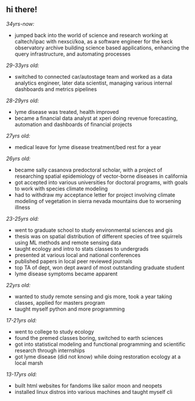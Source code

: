 

## **hi there!**


*34yrs-now:*
-   jumped back into the world of science and research working at caltech/ipac with nexsci/koa, as a software engineer for the keck observatory archive building science based applications, enhancing the query infrastructure, and automating processes

*29-33yrs old:*
-   switched to connected car/autostage team and worked as a data analytics engineer, later data scientist, managing various internal dashboards and metrics pipelines
  
*28-29yrs old:*
-   lyme disease was treated, health improved
-   became a financial data analyst at xperi doing revenue forecasting, automation and dashboards of financial projects
  
*27yrs old:*
-   medical leave for lyme disease treatment/bed rest for a year

*26yrs old:*
-   became sally casanova predoctoral scholar, with a project of researching spatial epidemiology of vector-borne diseases in california
-   got accepted into various universities for doctoral programs, with goals to work with species climate modeling
-   had to withdraw my acceptance letter for project involving climate modeling of vegetation in sierra nevada mountains due to worsening illness
  
*23-25yrs old:*
-   went to graduate school to study environmental sciences and gis
-   thesis was on spatial distribution of different species of tree squirrels using ML methods and remote sensing data
-   taught ecology and intro to stats classes to undergrads
-   presented at various local and national conferences
-   published papers in local peer reviewed journals
-   top TA of dept, won dept award of most outstanding graduate student
-   lyme disease symptoms became apparent
  
*22yrs old:*
-   wanted to study remote sensing and gis more, took a year taking classes, applied for masters program
-   taught myself python and more programming
  
*17-21yrs old:*
-   went to college to study ecology
-   found the premed classes boring, switched to earth sciences
-   got into statistical modeling and functional programming and scientific research through internships
-   got lyme disease (did not know) while doing restoration ecology at a local marsh


*13-17yrs old:*
-   built html websites for fandoms like sailor moon and neopets
-   installed linux distros into various machines and taught myself cli
